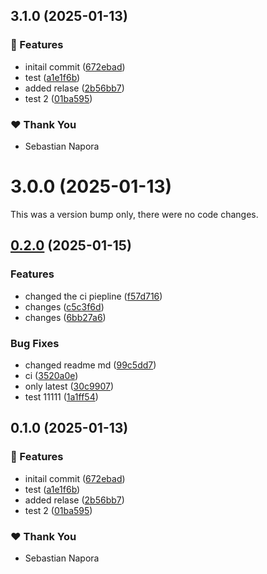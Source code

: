 ## 3.1.0 (2025-01-13)

### 🚀 Features

- initail commit ([672ebad](https://github.com/napora-sebastian/react-native-nx-monorepo/commit/672ebad))
- test ([a1e1f6b](https://github.com/napora-sebastian/react-native-nx-monorepo/commit/a1e1f6b))
- added relase ([2b56bb7](https://github.com/napora-sebastian/react-native-nx-monorepo/commit/2b56bb7))
- test 2 ([01ba595](https://github.com/napora-sebastian/react-native-nx-monorepo/commit/01ba595))

### ❤️ Thank You

- Sebastian Napora

# 3.0.0 (2025-01-13)

This was a version bump only, there were no code changes.

## [0.2.0](https://github.com/napora-sebastian/react-native-nx-monorepo/compare/v0.1.0...v0.2.0) (2025-01-15)


### Features

* changed the ci piepline ([f57d716](https://github.com/napora-sebastian/react-native-nx-monorepo/commit/f57d7166a9b0e149877aad52afcb7607a9b181f4))
* changes ([c5c3f6d](https://github.com/napora-sebastian/react-native-nx-monorepo/commit/c5c3f6de205b4ed8a23a09fecaefc51b9568111d))
* changes ([6bb27a6](https://github.com/napora-sebastian/react-native-nx-monorepo/commit/6bb27a6a3ab00e52576d1fe4ddbd606647da9e0f))


### Bug Fixes

* changed readme md ([99c5dd7](https://github.com/napora-sebastian/react-native-nx-monorepo/commit/99c5dd793166c59f7f02f67a565638b3cb6dadcf))
* ci ([3520a0e](https://github.com/napora-sebastian/react-native-nx-monorepo/commit/3520a0e7c4cf5bd5e1ee52ac9fcde70fbb22acf9))
* only latest ([30c9907](https://github.com/napora-sebastian/react-native-nx-monorepo/commit/30c990734073d5f24772e6f516f30c50dfdee380))
* test 11111 ([1a1ff54](https://github.com/napora-sebastian/react-native-nx-monorepo/commit/1a1ff54424ae486ea6413a82e5307b8c3b580dd6))

## 0.1.0 (2025-01-13)

### 🚀 Features

- initail commit ([672ebad](https://github.com/napora-sebastian/react-native-nx-monorepo/commit/672ebad))
- test ([a1e1f6b](https://github.com/napora-sebastian/react-native-nx-monorepo/commit/a1e1f6b))
- added relase ([2b56bb7](https://github.com/napora-sebastian/react-native-nx-monorepo/commit/2b56bb7))
- test 2 ([01ba595](https://github.com/napora-sebastian/react-native-nx-monorepo/commit/01ba595))

### ❤️ Thank You

- Sebastian Napora
